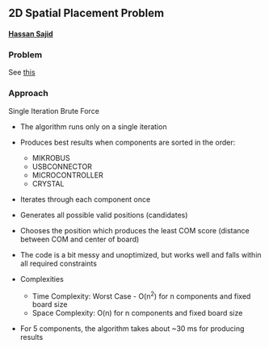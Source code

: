 ## 2D Spatial Placement Problem
#### [Hassan Sajid](github.com/hassansajid8) 

### Problem 
See [this](https://hassansajid8.github.io/spatial-placement/) 

### Approach 
Single Iteration Brute Force 

- The algorithm runs only on a single iteration 
- Produces best results when components are sorted in the order:
    - MIKROBUS 
    - USBCONNECTOR 
    - MICROCONTROLLER
    - CRYSTAL 
- Iterates through each component once
- Generates all possible valid positions (candidates) 
- Chooses the position which produces the least COM score (distance between COM and center of board)

- The code is a bit messy and unoptimized, but works well and falls within all required constraints 

- Complexities
    - Time Complexity: Worst Case - O(n<sup>2</sup>) for n components and fixed board size
    - Space Complexity: O(n) for n components and fixed board size 

- For 5 components, the algorithm takes about ~30 ms for producing results






